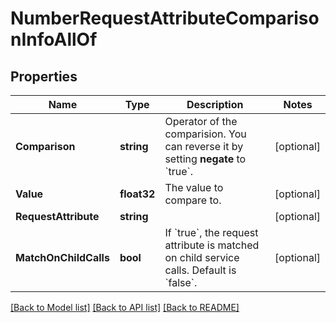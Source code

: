 # NumberRequestAttributeComparisonInfoAllOf

## Properties

Name | Type | Description | Notes
------------ | ------------- | ------------- | -------------
**Comparison** | **string** | Operator of the comparision. You can reverse it by setting **negate** to &#x60;true&#x60;. | [optional] 
**Value** | **float32** | The value to compare to. | [optional] 
**RequestAttribute** | **string** |  | [optional] 
**MatchOnChildCalls** | **bool** | If &#x60;true&#x60;, the request attribute is matched on child service calls.     Default is &#x60;false&#x60;. | [optional] 

[[Back to Model list]](../README.md#documentation-for-models) [[Back to API list]](../README.md#documentation-for-api-endpoints) [[Back to README]](../README.md)


